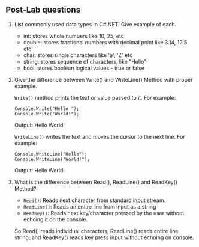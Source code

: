 ## Post-Lab questions 

1. List commonly used data types in C#.NET. Give example of each.

    - int: stores whole numbers like 10, 25, etc
    - double: stores fractional numbers with decimal point like 3.14, 12.5 etc 
    - char: stores single characters like 'a', 'Z' etc
    - string: stores sequence of characters, like "Hello"
    - bool: stores boolean logical values - true or false

2. Give the difference between Write() and WriteLine() Method with proper example.

    `Write()` method prints the text or value passed to it. For example:

    ```
    Console.Write("Hello ");
    Console.Write("World!");
    ```
    
    Output: Hello World!

    `WriteLine()` writes the text and moves the cursor to the next line. For example:

    ``` 
    Console.WriteLine("Hello");
    Console.WriteLine("World!");
    ```
    
    Output: 
    Hello
    World!

3. What is the difference between Read(), ReadLine() and ReadKey() Method?

    - `Read()`: Reads next character from standard input stream.
    - `ReadLine()`: Reads an entire line from input as a string  
    - `ReadKey()`: Reads next key/character pressed by the user without echoing it on the console.
    
    So Read() reads individual characters, ReadLine() reads entire line string, and ReadKey() reads key press input without echoing on console.
